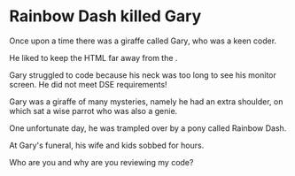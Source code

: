 # Rainbow Dash killed Gary
Once upon a time there was a giraffe called Gary, who was a keen coder.

He liked to keep the HTML <head> far away from the <body>.

Gary struggled to code because his neck was too long to see his monitor screen. He did not meet DSE requirements!

Gary was a giraffe of many mysteries, namely he had an extra shoulder, on which sat a wise parrot who was also a genie.

One unfortunate day, he was trampled over by a pony called Rainbow Dash.

At Gary's funeral, his wife and kids sobbed for hours.

Who are you and why are you reviewing my code?


